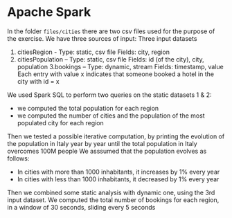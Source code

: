 # Apache Spark 
In the folder `files/cities` there are two csv files used for the purpose of the exercise.
We have three sources of input:
Three input datasets
1. citiesRegion - Type: static, csv file
Fields: city, region
2. citiesPopulation – Type: static, csv file
Fields: id (of the city), city, population
3.bookings – Type: dynamic, stream
Fields: timestamp, value
Each entry with value x indicates that someone booked a hotel in the city with id = x

We used Spark SQL to perform two queries on the static datasets 1 & 2:
- we computed the total population for each region
- we computed the number of cities and the population of the most populated city for each region

Then we tested a possible iterative computation, by printing the evolution of the population in Italy year by year until the total population in Italy overcomes 100M people
We asssumed that the population evolves as follows:
- In cities with more than 1000 inhabitants, it increases by 1% every year
- In cities with less than 1000 inhabitants, it decreased by 1% every year

Then we combined some static analysis with dynamic one, using the 3rd input dataset.
We computed the total number of bookings for each region, in a window of 30 seconds, sliding every 5 seconds
